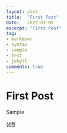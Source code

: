 ```yaml
---
layout: post
title:  "First Post"
date:   2022-01-05
excerpt: "First Post"
tag:
- markdown 
- syntax
- sample
- test
- jekyll
comments: true
---
```




# First Post

Sample

샘플